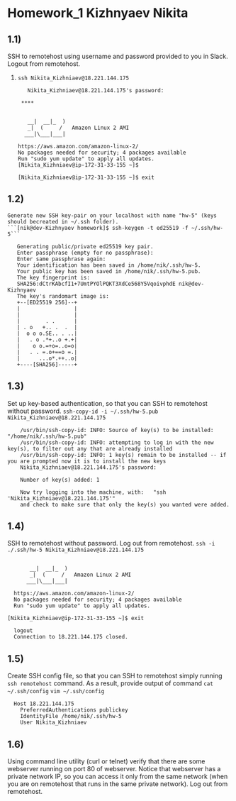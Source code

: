 # Homework_1 Kizhnyaev Nikita
## 1.1) 
SSH to remotehost using username and password provided to you in Slack. Logout from remotehost.
 1) ```ssh Nikita_Kizhniaev@18.221.144.175```
    ```
       Nikita_Kizhniaev@18.221.144.175's password: 
    ```
    ``` ****```
    ```
      
       __|  __|_  )
       _|  (     /   Amazon Linux 2 AMI
      ___|\___|___|

    https://aws.amazon.com/amazon-linux-2/
    No packages needed for security; 4 packages available
    Run "sudo yum update" to apply all updates.
    [Nikita_Kizhniaev@ip-172-31-33-155 ~]$
    ```
    ```[Nikita_Kizhniaev@ip-172-31-33-155 ~]$ exit ```
## 1.2) 
    Generate new SSH key-pair on your localhost with name "hw-5" (keys should becreated in ~/.ssh folder).
    ```[nik@dev-Kizhnyaev homework]$ ssh-keygen -t ed25519 -f ~/.ssh/hw-5```
 ```
    Generating public/private ed25519 key pair.
    Enter passphrase (empty for no passphrase): 
    Enter same passphrase again: 
    Your identification has been saved in /home/nik/.ssh/hw-5.
    Your public key has been saved in /home/nik/.ssh/hw-5.pub.
    The key fingerprint is:
    SHA256:dCtrKAbcfI1+7UmtPYOlPQKT3XdCe568Y5VqoivphdE nik@dev-Kizhnyaev
    The key's randomart image is:
    +--[ED25519 256]--+
    |                 |
    |                 |
    |        . .      |
    | . o   +.. .  .  |
    |  o o o.SE.. . ..|
    |   . o .*+..o +.+|
    |    o o.=+o=..o=o|
    |   . . =.o+==o =.|
    |      ...o*.++..o|
    +----[SHA256]-----+
```
## 1.3)
Set up key-based authentication, so that you can SSH to  remotehost  without password.
``` ssh-copy-id -i ~/.ssh/hw-5.pub Nikita_Kizhniaev@18.221.144.175  ```
```
    /usr/bin/ssh-copy-id: INFO: Source of key(s) to be installed: "/home/nik/.ssh/hw-5.pub"
    /usr/bin/ssh-copy-id: INFO: attempting to log in with the new key(s), to filter out any that are already installed
    /usr/bin/ssh-copy-id: INFO: 1 key(s) remain to be installed -- if you are prompted now it is to install the new keys
    Nikita_Kizhniaev@18.221.144.175's password: 

    Number of key(s) added: 1

    Now try logging into the machine, with:   "ssh 'Nikita_Kizhniaev@18.221.144.175'"
    and check to make sure that only the key(s) you wanted were added.
```
## 1.4)
SSH to remotehost without password. Log out from remotehost.
```ssh -i ./.ssh/hw-5 Nikita_Kizhniaev@18.221.144.175```
```Last login: Thu Dec 23 13:13:21 2021 from 46.243.180.245

       __|  __|_  )
       _|  (     /   Amazon Linux 2 AMI
      ___|\___|___|

  https://aws.amazon.com/amazon-linux-2/
  No packages needed for security; 4 packages available
  Run "sudo yum update" to apply all updates.
```
```[Nikita_Kizhniaev@ip-172-31-33-155 ~]$ exit```
```
  logout
  Connection to 18.221.144.175 closed.
```
## 1.5)
Create SSH config file, so that you can SSH to remotehost simply running `ssh remotehost` command. As a result, provide output of command `cat ~/.ssh/config`
``` vim ~/.ssh/config ```
``` 
  Host 18.221.144.175 
    PreferredAuthentications publickey
    IdentityFile /home/nik/.ssh/hw-5
    User Nikita_Kizhniaev
```
## 1.6)
Using command line utility (curl or telnet) verify that there are some webserver running on port 80 of webserver.  Notice that webserver has a private network IP, so you can access it only from the same network (when you are on remotehost that runs in the same private network). Log out from remotehost.
